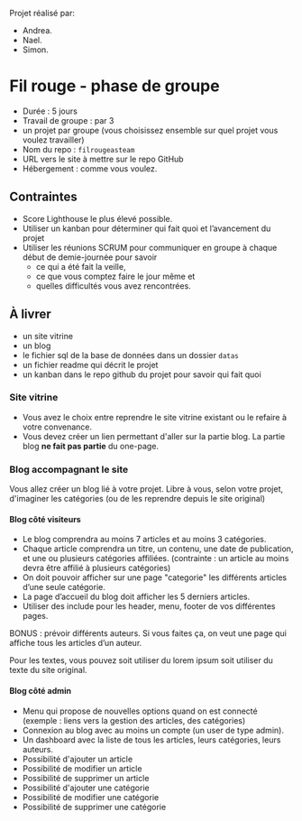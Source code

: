 Projet réalisé par:
- Andrea.
- Nael.
- Simon.

# Fil rouge - phase de groupe
- Durée : 5 jours
- Travail de groupe : par 3
- un projet par groupe (vous choisissez ensemble sur quel projet vous voulez travailler)
- Nom du repo : `filrougeasteam`
- URL vers le site à mettre sur le repo GitHub
- Hébergement : comme vous voulez.

## Contraintes
- Score Lighthouse le plus élevé possible.
- Utiliser un kanban pour déterminer qui fait quoi et l’avancement du projet
- Utiliser les réunions SCRUM pour communiquer en groupe à chaque début de demie-journée pour savoir 
  - ce qui a été fait la veille, 
  - ce que vous comptez faire le jour même et 
  - quelles difficultés vous avez rencontrées.

## À livrer
- un site vitrine 
- un blog
- le fichier sql de la base de données dans un dossier `datas`
- un fichier readme qui décrit le projet
- un kanban dans le repo github du projet pour savoir qui fait quoi

### Site vitrine
- Vous avez le choix entre reprendre le site vitrine existant ou le refaire à votre convenance. 
- Vous devez créer un lien permettant d'aller sur la partie blog. La partie blog **ne fait pas partie** du one-page.

### Blog accompagnant le site
Vous allez créer un blog lié à votre projet. Libre à vous, selon votre projet, d'imaginer les catégories (ou de les reprendre depuis le site original)

#### Blog côté visiteurs
- Le blog comprendra au moins 7 articles et au moins 3 catégories.
- Chaque article comprendra un titre, un contenu, une date de publication, et une ou plusieurs catégories affiliées. (contrainte : un article au moins devra être affilié à plusieurs catégories)
- On doit pouvoir afficher sur une page "categorie" les différents articles d’une seule catégorie.
- La page d’accueil du blog doit afficher les 5 derniers articles.
- Utiliser des include pour les header, menu, footer de vos différentes pages.

BONUS : prévoir différents auteurs. Si vous faites ça, on veut une page qui affiche tous les articles d’un auteur.

Pour les textes, vous pouvez soit utiliser du lorem ipsum soit utiliser du texte du site original.

#### Blog côté admin
- Menu qui propose de nouvelles options quand on est connecté (exemple : liens vers la gestion des articles, des catégories)
- Connexion au blog avec au moins un compte (un user de type admin).
- Un dashboard avec la liste de tous les articles, leurs catégories, leurs auteurs.
- Possibilité d'ajouter un article
- Possibilité de modifier un article
- Possibilité de supprimer un article
- Possibilité d'ajouter une catégorie
- Possibilité de modifier une catégorie
- Possibilité de supprimer une catégorie
